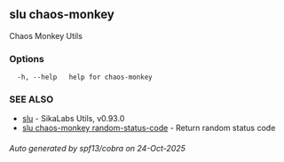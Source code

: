 ## slu chaos-monkey

Chaos Monkey Utils

### Options

```
  -h, --help   help for chaos-monkey
```

### SEE ALSO

* [slu](slu.md)	 - SikaLabs Utils, v0.93.0
* [slu chaos-monkey random-status-code](slu_chaos-monkey_random-status-code.md)	 - Return random status code

###### Auto generated by spf13/cobra on 24-Oct-2025
